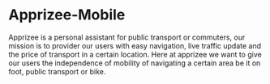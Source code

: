 # Apprizee-Mobile
 Apprizee is a personal assistant for public transport or commuters, our mission is to provider our users with easy navigation, live traffic update and the price of transport in a certain location. Here at apprizee we want to give our users the independence of mobility of navigating a certain area be it on foot, public transport or bike.
